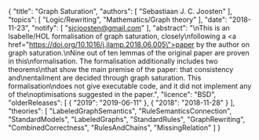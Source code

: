 {
    "title": "Graph Saturation",
    "authors": [
        "Sebastiaan J. C. Joosten"
    ],
    "topics": [
        "Logic/Rewriting",
        "Mathematics/Graph theory"
    ],
    "date": "2018-11-23",
    "notify": [
        "sjcjoosten@gmail.com"
    ],
    "abstract": "\nThis is an Isabelle/HOL formalisation of graph saturation, closely\nfollowing a <a href=\"https://doi.org/10.1016/j.jlamp.2018.06.005\">paper by the author</a> on graph saturation.\nNine out of ten lemmas of the original paper are proven in this\nformalisation. The formalisation additionally includes two theorems\nthat show the main premise of the paper: that consistency and\nentailment are decided through graph saturation. This formalisation\ndoes not give executable code, and it did not implement any of the\noptimisations suggested in the paper.",
    "licence": "BSD",
    "olderReleases": [
        {
            "2019": "2019-06-11"
        },
        {
            "2018": "2018-11-28"
        }
    ],
    "theories": [
        "LabeledGraphSemantics",
        "RuleSemanticsConnection",
        "StandardModels",
        "LabeledGraphs",
        "StandardRules",
        "GraphRewriting",
        "CombinedCorrectness",
        "RulesAndChains",
        "MissingRelation"
    ]
}